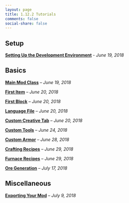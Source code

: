 ```yaml
---
layout: page
title: 1.12.2 Tutorials
comments: false
social-share: false
---
```


## Setup

[**Setting Up the Development Environment**](/tutorials/1-12-2/2018-06-19-setting-up-the-development-environment/) - _June 19, 2018_

## Basics

[**Main Mod Class**](/tutorials/1-12-2/2018-06-19-main-mod-class) – _June 19, 2018_

[**First Item**](/tutorials/1-12-2/2018-06-20-first-item) – _June 20, 2018_

[**First Block**](/tutorials/1-12-2/2018-06-20-first-block) – _June 20, 2018_

[**Language File**](/tutorials/1-12-2/2018-06-20-language-file) – _June 20, 2018_

[**Custom Creative Tab**](/tutorials/1-12-2/2018-06-20-custom-creative-tab) – _June 20, 2018_

[**Custom Tools**](/tutorials/1-12-2/2018-06-24-custom-tools) – _June 24, 2018_

[**Custom Armor**](/tutorials/1-12-2/2018-06-28-custom-armor) – _June 28, 2018_

[**Crafting Recipes**](/tutorials/1-12-2/2018-06-29-crafting-recipes) – _June 29, 2018_

[**Furnace Recipes**](/tutorials/1-12-2/2018-06-29-furnace-recipes) – _June 29, 2018_

[**Ore Generation**](/tutorials/1-12-2/2018-07-17-ore-generation) – _July 17, 2018_

## Miscellaneous

[**Exporting Your Mod**](/tutorials/1-12-2/2018-07-09-exporting-your-mod) – _July 9, 2018_